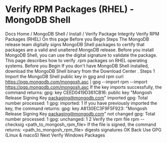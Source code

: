 # Verify RPM Packages (RHEL) - MongoDB Shell


Docs Home / MongoDB Shell / Install / Verify Package Integrity Verify RPM Packages (RHEL) On this page Before you Begin Steps The MongoDB release team digitally signs MongoDB Shell packages to
certify that packages are a valid and unaltered MongoDB release. Before
you install MongoDB Shell, you can use the digital signature to validate
the package. This page describes how to verify .rpm packages on RHEL operating
systems. Before you Begin If you don't have MongoDB Shell installed, download the MongoDB Shell
binary from the Download Center . Steps 1 Import the MongoDB Shell public key in gpg and rpm curl https://pgp.mongodb.com/mongosh.asc | gpg --import rpm --import https://pgp.mongodb.com/mongosh.asc If the key imports successfully, the command returns: gpg: key CEED0419D361CB16: public key "Mongosh Release Signing Key <packaging@mongodb.com>" imported gpg: Total number processed: 1 gpg:               imported: 1 If you have previously imported the key, the command returns: gpg: key A8130EC3F9F5F923: "Mongosh Release Signing Key <packaging@mongodb.com>" not changed gpg: Total number processed: 1 gpg:              unchanged: 1 2 Verify the rpm file rpm --checksig <path_to_mongosh_rpm_file> If the file is signed, the command returns: <path_to_mongosh_rpm_file> digests signatures OK Back Use GPG (Linux & macoS) Next Verify Windows Packages
